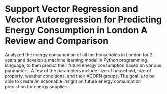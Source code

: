 # Support Vector Regression and Vector Autoregression for Predicting Energy Consumption in London A Review and Comparison
Analyzed the energy consumption of all the households in London for 2 years and develop a machine learning model in Python programming language, to then predict their future energy consumption based on various parameters. A few of the parameters include size of household, size of property, weather conditions, and their ACORN groups. The goal is to be able to create an actionable insight on future energy consumption prediction for energy suppliers.
